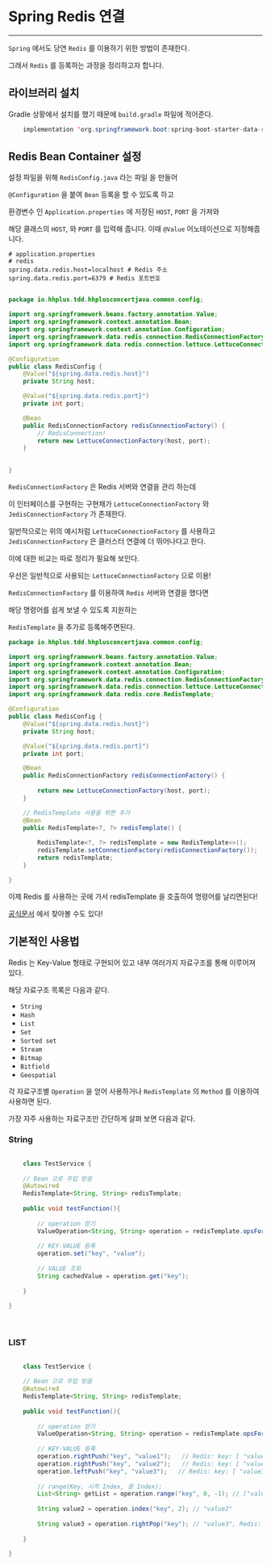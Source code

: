 # Spring Redis 연결
*** 


`Spring` 에서도 당연 `Redis` 를 이용하기 위한 방법이 존재한다.

그래서 `Redis` 를 등록하는 과정을 정리하고자 합니다.

## 라이브러리 설치

Gradle 상황에서 설치를 했기 때문에 `build.gradle` 파일에 적어준다.

``` java
    implementation 'org.springframework.boot:spring-boot-starter-data-redis'
```



## Redis Bean Container 설정

설정 파일을 위해 `RedisConfig.java` 라는 파일 을 만들어 

`@Configuration` 을 붙여 `Bean` 등록을 할 수 있도록 하고 

환경변수 인 `Application.properties` 에 저장된 `HOST`, `PORT` 을 가져와 

해당 클래스의 `HOST`, 와 `PORT` 를 입력해 줍니다. 
이때 `@Value` 어노테이션으로 지정해줍니다.

```
# application.properties
# redis
spring.data.redis.host=localhost # Redis 주소
spring.data.redis.port=6379 # Redis 포트번호


```

``` java
package io.hhplus.tdd.hhplusconcertjava.common.config;

import org.springframework.beans.factory.annotation.Value;
import org.springframework.context.annotation.Bean;
import org.springframework.context.annotation.Configuration;
import org.springframework.data.redis.connection.RedisConnectionFactory;
import org.springframework.data.redis.connection.lettuce.LettuceConnectionFactory;

@Configuration
public class RedisConfig {
    @Value("${spring.data.redis.host}")
    private String host;

    @Value("${spring.data.redis.port}")
    private int port;

    @Bean
    public RedisConnectionFactory redisConnectionFactory() {
        // RedisConnection!
        return new LettuceConnectionFactory(host, port);
    }

  
}

```



`RedisConnectionFactory` 은 Redis 서버와 연결을 관리 하는데 

이 인터페이스를 구현하는 구현채가 `LettuceConnectionFactory` 와 `JedisConnectionFactory` 가 존재한다.  

일반적으로는 위의 예시처럼 `LettuceConnectionFactory` 를 사용하고  
`JedisConnectionFactory` 은 클러스터 연결에 더 뛰어나다고 한다.    

이에 대한 비교는 따로 정리가 필요해 보인다.


우선은 일반적으로 사용되는 `LettuceConnectionFactory` 으로 이용!


`RedisConnectionFactory` 를 이용하여 `Redis` 서버와 연결을 했다면 

해당 명령어를 쉽게 보낼 수 있도록 지원하는 

`RedisTemplate` 을 추가로 등록해주면된다.



``` java
package io.hhplus.tdd.hhplusconcertjava.common.config;

import org.springframework.beans.factory.annotation.Value;
import org.springframework.context.annotation.Bean;
import org.springframework.context.annotation.Configuration;
import org.springframework.data.redis.connection.RedisConnectionFactory;
import org.springframework.data.redis.connection.lettuce.LettuceConnectionFactory;
import org.springframework.data.redis.core.RedisTemplate;

@Configuration
public class RedisConfig {
    @Value("${spring.data.redis.host}")
    private String host;

    @Value("${spring.data.redis.port}")
    private int port;

    @Bean
    public RedisConnectionFactory redisConnectionFactory() {
            
        return new LettuceConnectionFactory(host, port);
    }

    // RedisTemplate 사용을 위한 추가
    @Bean
    public RedisTemplate<?, ?> redisTemplate() {
    
        RedisTemplate<?, ?> redisTemplate = new RedisTemplate<>();
        redisTemplate.setConnectionFactory(redisConnectionFactory());
        return redisTemplate;
    }

}

```

이제 Redis 를 사용하는 곳에 가서 redisTemplate 을 호출하여 명령어를 날리면된다!

[공식문서](https://docs.spring.io/spring-data/redis/reference/api/java/org/springframework/data/redis/core/package-summary.html) 에서 찾아볼 수도 있다!




## 기본적인 사용법
Redis 는 Key-Value 형태로 구현되어 있고 내부 여러가지 자료구조를 통해 이루어져 있다.


해당 자료구조 목록은 다음과 같다. 
* `String`
* `Hash`
* `List`
* `Set`
* `Sorted set `
* `Stream`
* `Bitmap`
* `Bitfield`
* `Geospatial`


각 자료구조별 `Operation` 을 얻어 사용하거나 `RedisTemplate` 의 `Method` 를 이용하여 사용하면 된다.

가장 자주 사용하는 자료구조만 간단하게 살펴 보면 다음과 같다.

### String 
```java

    class TestService {
    
    // Bean 으로 주입 받음
    @Autowired
    RedisTemplate<String, String> redisTemplate;
    
    public void testFunction(){
        
        // operation 얻기 
        ValueOperation<String, String> operation = redisTemplate.opsForValue();
        
        // KEY-VALUE 등록
        operation.set("key", "value");
        
        // VALUE 조회
        String cachedValue = operation.get("key");
        
    }
    
}


```


<br>

### LIST
```java

    class TestService {
    
    // Bean 으로 주입 받음
    @Autowired
    RedisTemplate<String, String> redisTemplate;
    
    public void testFunction(){
        
        // operation 얻기 
        ValueOperation<String, String> operation = redisTemplate.opsForList();
        
        // KEY-VALUE 등록
        operation.rightPush("key", "value1");   // Redis: key: [ "value1" ]
        operation.rightPush("key", "value2");   // Redis: key: [ "value1", "value2" ]
        operation.leftPush("key", "value3");   // Redis: key: [ "value3", "value1", "value2"]
        
        // range(Key, 시작 Index, 끝 Index);
        List<String> getList = operation.range("key", 0, -1); // ["value3", "value1", "value2" ]
        
        String value2 = operation.index("key", 2); // "value2"
        
        String value3 = operation.rightPop("key"); // "value3", Redis: key: [ "value1", "value2"]
        
    }
    
}

```
